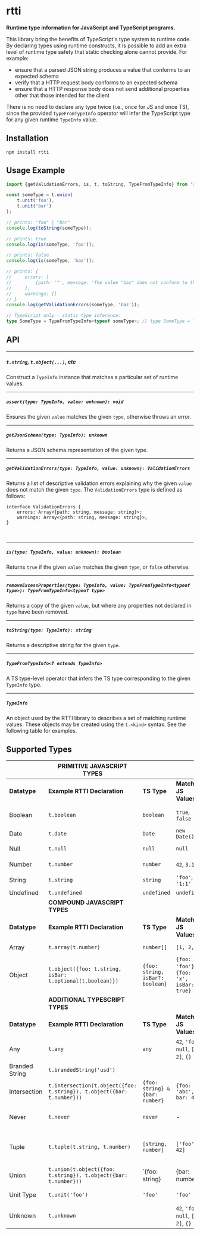 # rtti

**Runtime type information for JavaScript and TypeScript programs.**

This library bring the benefits of TypeScript's type system to runtime code. By declaring types using runtime constructs, it is possible to add an extra level of runtime type safety that static checking alone cannot provide. For example:
- ensure that a parsed JSON string produces a value that conforms to an expected schema
- verify that a HTTP request body conforms to an expected schema
- ensure that a HTTP response body does not send additional properties other that those intended for the client

There is no need to declare any type twice (i.e., once for JS and once TS), since the provided `TypeFromTypeInfo` operator will infer the TypeScript type for any given runtime `TypeInfo` value.

## Installation

`npm install rtti`

## Usage Example

```ts
import {getValidationErrors, is, t, toString, TypeFromTypeInfo} from 'rtti';

const someType = t.union(
    t.unit('foo'),
    t.unit('bar')
);

// prints: "foo" | "bar"
console.log(toString(someType));

// prints: true
console.log(is(someType, 'foo'));

// prints: false
console.log(is(someType, 'baz'));

// prints: {
//     errors: [
//         {path: '^', message: 'The value "baz" does not conform to the union type'}
//     ],
//     warnings: []
// }
console.log(getValidationErrors(someType, 'baz'));

// TypeScript only - static type inference:
type SomeType = TypeFromTypeInfo<typeof someType>; // type SomeType = "foo" | "bar"
```


## API

---
##### `t.string`, `t.object(...)`, etc
Construct a `TypeInfo` instance that matches a particular set of runtime values.
<br/>

---
##### `assert(type: TypeInfo, value: unknown): void`
Ensures the given `value` matches the given `type`, otherwise throws an error.
<br/>

---
##### `getJsonSchema(type: TypeInfo): unknown`
Returns a JSON schema representation of the given type.
<br/>

---
##### `getValidationErrors(type: TypeInfo, value: unknown): ValidationErrors`
Returns a list of descriptive validation errors explaining why the given `value` does not match the given `type`. The `ValidationErrors` type is defined as follows:
```
interface ValidationErrors {
    errors: Array<{path: string, message: string}>;
    warnings: Array<{path: string, message: string}>;
}
```
<br/>

---
##### `is(type: TypeInfo, value: unknown): boolean`
Returns `true` if the given `value` matches the given `type`, or `false` otherwise.
<br/>

---
##### `removeExcessProperties(type: TypeInfo, value: TypeFromTypeInfo<typeof type>): TypeFromTypeInfo<typeof type>`
Returns a copy of the given `value`, but where any properties not declared in `type` have been removed.
<br/>

---
##### `toString(type: TypeInfo): string`
Returns a descriptive string for the given `type`.
<br/>

---
##### `TypeFromTypeInfo<T extends TypeInfo>`
A TS type-level operator that infers the TS type corresponding to the given `TypeInfo` type.
<br/>

---
##### `TypeInfo`
An object used by the RTTI library to describes a set of matching runtime values. These objects may be created using the `t.<kind>` syntax. See the following table for examples.
<br/>


## Supported Types


|                | PRIMITIVE JAVASCRIPT TYPES                                   |                                  |                                           |                                              |
| -------------- | ------------------------------------------------------------ | -------------------------------- | ----------------------------------------- | -------------------------------------------- |
| **Datatype**   | **Example RTTI Declaration**                                 | **TS Type**                      | **Matching JS Values**                    | **Non-Matching JS Values**                   |
| Boolean        | `t.boolean`                                                  | `boolean`                        | `true`, `false`                           | `0`, `''`, `'yes'`, `null`                   |
| Date           | `t.date`                                                     | `Date`                           | `new Date()`                              | `'2020-01-01'`                               |
| Null           | `t.null`                                                     | `null`                           | `null`                                    | `undefined`, `0`                             |
| Number         | `t.number`                                                   | `number`                         | `42`, `3.14`                              | `'three'`, `false`                           |
| String         | `t.string`                                                   | `string`                         | `'foo'`, `'1:1'`                          | `42`, `{foo: 1}`                             |
| Undefined      | `t.undefined`                                                | `undefined`                      | `undefined`                               | `null`, `0`                                  |
|                | **COMPOUND JAVASCRIPT TYPES**                                |                                  |                                           |                                              |
| **Datatype**   | **Example RTTI Declaration**                                 | **TS Type**                      | **Matching JS Values**                    | **Non-Matching JS Values**                   |
| Array          | `t.array(t.number)`                                          | `number[]`                       | `[1, 2, 3]`                               | `123`, `[1, 'a']`                            |
| Object         | `t.object({foo: t.string, isBar: t.optional(t.boolean)})`    | `{foo: string, isBar?: boolean}` | `{foo: 'foo'}`, `{foo: 'x', isBar: true}` | `{bar: 'bar'}`, `{foo: true}`                |
|                | **ADDITIONAL TYPESCRIPT TYPES**                              |                                  |                                           |                                              |
| **Datatype**   | **Example RTTI Declaration**                                 | **TS Type**                      | **Matching JS Values**                    | **Non-Matching JS Values**                   |
| Any            | `t.any`                                                      | `any`                            | `42`, `'foo'`, `null`, `[1, 2]`, `{}`     | -                                            |
| Branded String | `t.brandedString('usd')`                                     |                                  |                                           |                                              |
| Intersection   | `t.intersection(t.object({foo: t.string}), t.object({bar: t.number}))` | `{foo: string} & {bar: number}`  | `{foo: 'abc', bar: 42}`                   | `{bar: 42}`                                  |
| Never          | `t.never`                                                    | `never`                          | -                                         | `42`, `'foo'`, `null`, `[1, 2]`, `{}`        |
| Tuple          | `t.tuple(t.string, t.number)`                                | `[string, number]`               | `['foo', 42]`                             | `['foo']`, `['foo', 'bar']`, `['foo', 4, 2]` |
| Union          | `t.union(t.object({foo: t.string}), t.object({bar: t.number}))` | `{foo: string} | {bar: number}`  | `{foo: 'abc'}`, `{bar: 42}`               | `{baz: 0}`, `{foo: 42}`                      |
| Unit Type      | `t.unit('foo')`                                              | `'foo'`                          | `'foo'`                                   | `'bar'`, `'abc'`, `42`                       |
| Unknown        | `t.unknown`                                                  |                                  | `42`, `'foo'`, `null`, `[1, 2]`, `{}`     | -                                            |

